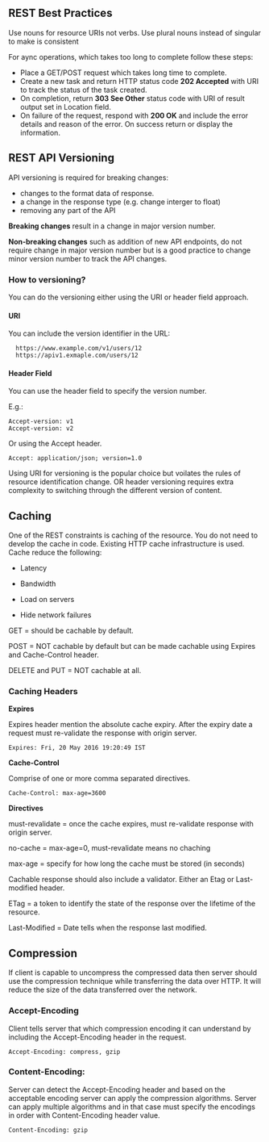 ## REST Best Practices
Use nouns for resource URIs not verbs. Use plural nouns instead of singular to make is consistent

For aync operations, which takes too long to complete follow these steps:
 - Place a GET/POST request which takes long time to complete.
 - Create a new task and return HTTP status code **202 Accepted** with URI to track the status of the task created.
 - On completion, return **303 See Other** status code with URI of result output set in Location field.
 - On failure of the request, respond with **200 OK** and include the error details and reason of the error. On success return or display the information.

## REST API Versioning
API versioning is required for breaking changes:
- changes to the format data of response.
- a change in the response type (e.g. change interger to float)
- removing any part of the API

**Breaking changes** result in a change in major version number.

**Non-breaking changes** such as addition of new API endpoints, do not require change in major version number but is a good practice to change minor version number to track the API changes.

### How to versioning?
You can do the versioning either using the URI or header field approach.

#### URI
You can include the version identifier in the URL:

```
  https://www.example.com/v1/users/12
  https://apiv1.exmaple.com/users/12
```

#### Header Field
You can use the header field to specify the version number.

E.g.:
```
Accept-version: v1
Accept-version: v2
```

Or using the Accept header.
```
Accept: application/json; version=1.0
```

Using URI for versioning is the popular choice but voilates the rules of resource identification change. OR header versioning requires extra complexity to switching through the different version of content.

## Caching
One of the REST constraints is caching of the resource. You do not need to develop the cache in code. Existing HTTP cache infrastructure is used. Cache reduce the following:

- Latency

- Bandwidth

- Load on servers

- Hide network failures

GET = should be cachable by default.

POST =  NOT cachable by default but can be made cachable using Expires and Cache-Control header.

DELETE and PUT = NOT cachable at all.

### Caching Headers

**Expires** 

Expires header mention the absolute cache expiry. After the expiry date a request must re-validate the response with origin server. 

```
Expires: Fri, 20 May 2016 19:20:49 IST
```

**Cache-Control**

Comprise of one or more comma separated directives.

```
Cache-Control: max-age=3600
```

**Directives**

must-revalidate = once the cache expires, must re-validate response with origin server.

no-cache = max-age=0, must-revalidate means no chaching

max-age = specify for how long the cache must be stored (in seconds)

Cachable response should also include a validator. Either an Etag or Last-modified header.

ETag = a token to identify the state of the response over the lifetime of the resource.

Last-Modified = Date tells when the response last modified.

## Compression

If client is capable to uncompress the compressed data then server should use the compression technique while transferring the data over HTTP. It will reduce the size of the data transferred over the network.

### Accept-Encoding

Client tells server that which compression encoding it can understand by including the Accept-Encoding header in the request.

```
Accept-Encoding: compress, gzip
```

### Content-Encoding:

Server can detect the Accept-Encoding header and based on the acceptable encoding server can apply the compression algorithms. Server can apply multiple algorithms and in that case must specify the encodings in order with Content-Encoding header value.

```
Content-Encoding: gzip
```
